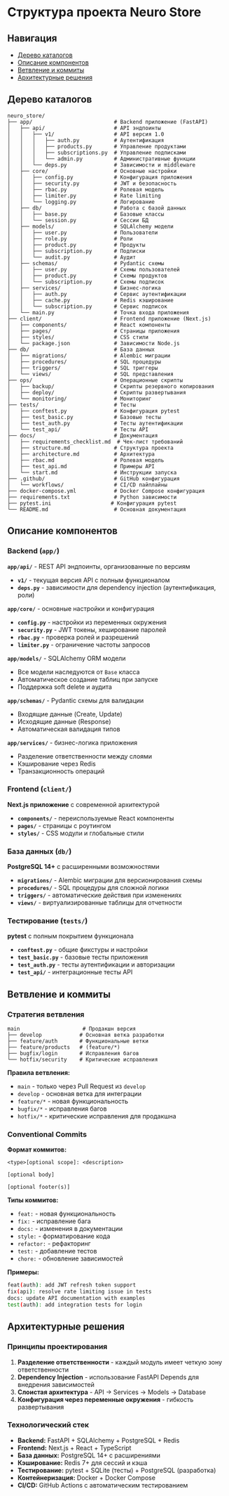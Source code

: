 # Структура проекта Neuro Store

## Навигация
- [Дерево каталогов](#дерево-каталогов)
- [Описание компонентов](#описание-компонентов)
- [Ветвление и коммиты](#ветвление-и-коммиты)
- [Архитектурные решения](#архитектурные-решения)

## Дерево каталогов

```
neuro_store/
├── app/                          # Backend приложение (FastAPI)
│   ├── api/                      # API эндпоинты
│   │   ├── v1/                   # API версия 1.0
│   │   │   ├── auth.py           # Аутентификация
│   │   │   ├── products.py       # Управление продуктами
│   │   │   ├── subscriptions.py  # Управление подписками
│   │   │   └── admin.py          # Административные функции
│   │   └── deps.py               # Зависимости и middleware
│   ├── core/                     # Основные настройки
│   │   ├── config.py             # Конфигурация приложения
│   │   ├── security.py           # JWT и безопасность
│   │   ├── rbac.py               # Ролевая модель
│   │   ├── limiter.py            # Rate limiting
│   │   └── logging.py            # Логирование
│   ├── db/                       # Работа с базой данных
│   │   ├── base.py               # Базовые классы
│   │   └── session.py            # Сессии БД
│   ├── models/                   # SQLAlchemy модели
│   │   ├── user.py               # Пользователи
│   │   ├── role.py               # Роли
│   │   ├── product.py            # Продукты
│   │   ├── subscription.py       # Подписки
│   │   └── audit.py              # Аудит
│   ├── schemas/                  # Pydantic схемы
│   │   ├── user.py               # Схемы пользователей
│   │   ├── product.py            # Схемы продуктов
│   │   └── subscription.py       # Схемы подписок
│   ├── services/                 # Бизнес-логика
│   │   ├── auth.py               # Сервис аутентификации
│   │   ├── cache.py              # Redis кэширование
│   │   └── subscription.py       # Сервис подписок
│   └── main.py                   # Точка входа приложения
├── client/                       # Frontend приложение (Next.js)
│   ├── components/               # React компоненты
│   ├── pages/                    # Страницы приложения
│   ├── styles/                   # CSS стили
│   └── package.json              # Зависимости Node.js
├── db/                           # База данных
│   ├── migrations/               # Alembic миграции
│   ├── procedures/               # SQL процедуры
│   ├── triggers/                 # SQL триггеры
│   └── views/                    # SQL представления
├── ops/                          # Операционные скрипты
│   ├── backup/                   # Скрипты резервного копирования
│   ├── deploy/                   # Скрипты развертывания
│   └── monitoring/               # Мониторинг
├── tests/                        # Тесты
│   ├── conftest.py               # Конфигурация pytest
│   ├── test_basic.py             # Базовые тесты
│   ├── test_auth.py              # Тесты аутентификации
│   └── test_api/                 # Тесты API
├── docs/                         # Документация
│   ├── requirements_checklist.md  # Чек-лист требований
│   ├── structure.md              # Структура проекта
│   ├── architecture.md           # Архитектура
│   ├── rbac.md                   # Ролевая модель
│   ├── test_api.md               # Примеры API
│   └── start.md                  # Инструкции запуска
├── .github/                      # GitHub конфигурация
│   └── workflows/                # CI/CD пайплайны
├── docker-compose.yml            # Docker Compose конфигурация
├── requirements.txt              # Python зависимости
├── pytest.ini                   # Конфигурация pytest
└── README.md                     # Основная документация
```

## Описание компонентов

### Backend (`app/`)

**`app/api/`** - REST API эндпоинты, организованные по версиям
- **`v1/`** - текущая версия API с полным функционалом
- **`deps.py`** - зависимости для dependency injection (аутентификация, роли)

**`app/core/`** - основные настройки и конфигурация
- **`config.py`** - настройки из переменных окружения
- **`security.py`** - JWT токены, хеширование паролей
- **`rbac.py`** - проверка ролей и разрешений
- **`limiter.py`** - ограничение частоты запросов

**`app/models/`** - SQLAlchemy ORM модели
- Все модели наследуются от `Base` класса
- Автоматическое создание таблиц при запуске
- Поддержка soft delete и аудита

**`app/schemas/`** - Pydantic схемы для валидации
- Входящие данные (Create, Update)
- Исходящие данные (Response)
- Автоматическая валидация типов

**`app/services/`** - бизнес-логика приложения
- Разделение ответственности между слоями
- Кэширование через Redis
- Транзакционность операций

### Frontend (`client/`)

**Next.js приложение** с современной архитектурой
- **`components/`** - переиспользуемые React компоненты
- **`pages/`** - страницы с роутингом
- **`styles/`** - CSS модули и глобальные стили

### База данных (`db/`)

**PostgreSQL 14+** с расширенными возможностями
- **`migrations/`** - Alembic миграции для версионирования схемы
- **`procedures/`** - SQL процедуры для сложной логики
- **`triggers/`** - автоматические действия при изменениях
- **`views/`** - виртуализированные таблицы для отчетности

### Тестирование (`tests/`)

**pytest** с полным покрытием функционала
- **`conftest.py`** - общие фикстуры и настройки
- **`test_basic.py`** - базовые тесты приложения
- **`test_auth.py`** - тесты аутентификации и авторизации
- **`test_api/`** - интеграционные тесты API

## Ветвление и коммиты

### Стратегия ветвления

```
main                    # Продакшн версия
├── develop            # Основная ветка разработки
├── feature/auth       # Функциональные ветки
├── feature/products   # (feature/*)
├── bugfix/login       # Исправления багов
└── hotfix/security    # Критические исправления
```

**Правила ветвления:**
- `main` - только через Pull Request из `develop`
- `develop` - основная ветка для интеграции
- `feature/*` - новая функциональность
- `bugfix/*` - исправления багов
- `hotfix/*` - критические исправления для продакшна

### Conventional Commits

**Формат коммитов:**
```
<type>[optional scope]: <description>

[optional body]

[optional footer(s)]
```

**Типы коммитов:**
- `feat:` - новая функциональность
- `fix:` - исправление бага
- `docs:` - изменения в документации
- `style:` - форматирование кода
- `refactor:` - рефакторинг
- `test:` - добавление тестов
- `chore:` - обновление зависимостей

**Примеры:**
```bash
feat(auth): add JWT refresh token support
fix(api): resolve rate limiting issue in tests
docs: update API documentation with examples
test(auth): add integration tests for login
```

## Архитектурные решения

### Принципы проектирования

1. **Разделение ответственности** - каждый модуль имеет четкую зону ответственности
2. **Dependency Injection** - использование FastAPI Depends для внедрения зависимостей
3. **Слоистая архитектура** - API → Services → Models → Database
4. **Конфигурация через переменные окружения** - гибкость развертывания

### Технологический стек

- **Backend:** FastAPI + SQLAlchemy + PostgreSQL + Redis
- **Frontend:** Next.js + React + TypeScript
- **База данных:** PostgreSQL 14+ с расширениями
- **Кэширование:** Redis 7+ для сессий и кэша
- **Тестирование:** pytest + SQLite (тесты) + PostgreSQL (разработка)
- **Контейнеризация:** Docker + Docker Compose
- **CI/CD:** GitHub Actions с автоматическим тестированием
